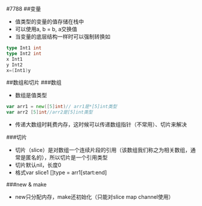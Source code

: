 #7788
##变量
* 值类型的变量的值存储在栈中
* 可以使用a, b = b, a交换值
* 当变量的底层结构一样时可以强制转换如
```go
type Int1 int
type Int2 int
x Int1
y Int2
x=(Int1)y
```
##数组和切片
###数组
* 数组是值类型
```go
var arr1 = new([5]int)// arr1是*[5]int类型
var arr2 [5]int//arr2是[5]int类型
```
* 传递大数组时耗费内存，这时候可以传递数组指针（不常用）、切片来解决

###切片
* 切片（slice）是对数组一个连续片段的引用（该数组我们称之为相关数组，通常是匿名的），所以切片是一个引用类型
* 切片默认nil，长度0
* 格式var slice1 []type = arr1[start:end]

###new & make
* new只分配内存，make还初始化（只能对slice map channel使用）

